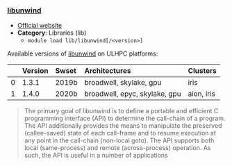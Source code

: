 ### [libunwind](https://www.nongnu.org/libunwind/)

* [Official website](https://www.nongnu.org/libunwind/)
* __Category__: Libraries (lib)
    -  `module load lib/libunwind[/<version>]`

Available versions of [libunwind](https://www.nongnu.org/libunwind/) on ULHPC platforms:

|    | Version   | Swset   | Architectures                 | Clusters   |
|---:|:----------|:--------|:------------------------------|:-----------|
|  0 | 1.3.1     | 2019b   | broadwell, skylake, gpu       | iris       |
|  1 | 1.4.0     | 2020b   | broadwell, epyc, skylake, gpu | aion, iris |

> The primary goal of libunwind is to define a portable and efficient C programming interface (API) to determine the call-chain of a program. The API additionally provides the means to manipulate the preserved (callee-saved) state of each call-frame and to resume execution at any point in the call-chain (non-local goto). The API supports both local (same-process) and remote (across-process) operation. As such, the API is useful in a number of applications
